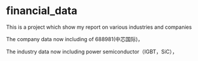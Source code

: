 # financial_data
This is a project which show my report on various industries and companies

The company data now including of 688981(中芯国际)，

The industry data now including power semiconductor（IGBT，SiC），
